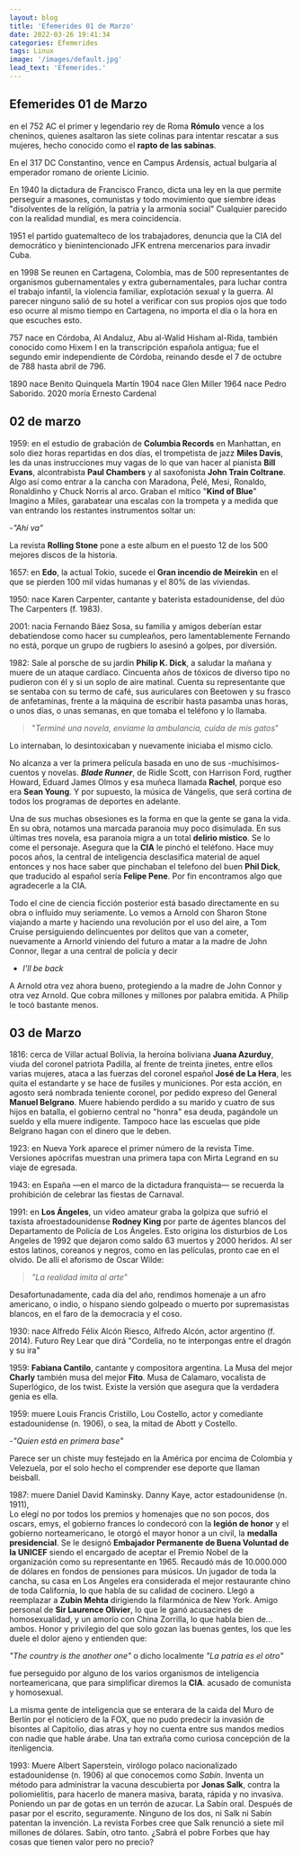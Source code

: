 ```yaml
---
layout: blog
title: 'Efemerides 01 de Marzo'
date: 2022-03-26 19:41:34
categories: Efemerides
tags: Linux
image: '/images/default.jpg'
lead_text: 'Efemerides.'
---
```


## Efemerides 01 de Marzo

en el 752 AC el primer y legendario rey de Roma **Rómulo** vence a los cheninos, quienes asaltaron las siete colinas para intentar rescatar a sus mujeres, hecho conocido como el **rapto de las sabinas**.

En el 317 DC Constantino, vence en Campus Ardensis, actual bulgaria al emperador romano de oriente Licinio.

En 1940 la dictadura de Francisco Franco, dicta una ley en la que permite perseguir a masones, comunistas y todo movimiento que siembre ideas "disolventes de la relígión, la patria y la armonía social"  Cualquier parecido con la realidad mundial, es mera coincidencia.

1951 el partido guatemalteco de los trabajadores, denuncia que la CIA del democrático y bienintencionado JFK entrena mercenarios para invadir Cuba.

en 1998 Se reunen en Cartagena, Colombia, mas de 500 representantes de organismos gubernamentales y extra gubernamentales, para luchar contra el trabajo infantil, la violencia familiar, explotación sexual y la guerra.  Al parecer ninguno salió de su hotel a verificar con sus propios ojos que todo eso ocurre al mismo tiempo en Cartagena, no importa el día o la hora en que escuches esto.

757 nace en Córdoba, Al Andaluz, Abu al-Walid Hisham al-Rida, también conocido como Hixem I en la transcripción española antigua; fue el segundo emir independiente de Córdoba, reinando desde el 7 de octubre de 788 hasta abril de 796.

1890 nace Benito Quinquela Martín
1904 nace Glen Miller
1964 nace Pedro Saborido.
2020 moría Ernesto Cardenal

## 02 de marzo
1959: en el estudio de grabación de **Columbia Records** en Manhattan, en solo diez horas repartidas en dos días, el trompetista de jazz **Miles Davis**, les da unas instrucciones muy vagas de lo que van hacer al pianista **Bill Evans**, alcontrabista **Paul Chambers** y al saxofonista **John Train Coltrane**.  Algo así como entrar a la cancha con Maradona, Ṕelé, Mesi, Ronaldo, Ronaldinho y Chuck Norris al arco.  Graban el mítico "**Kind of Blue**"  
Imagino a Miles, garabatear una escalas con la trompeta y a medida que van entrando los restantes instrumentos soltar un:

-*"Ahí va"*

La revista **Rolling Stone** pone a este album en el puesto 12 de los 500 mejores discos de la historia.

1657: en **Edo**, la actual Tokio, sucede el **Gran incendio de Meirekin** en el que se pierden 100 mil vidas humanas y el 80% de las viviendas.

1950: nace Karen Carpenter, cantante y baterista estadounidense, del dúo The Carpenters (f. 1983).

2001: nacia Fernando Báez Sosa, su familia y amigos deberían estar debatiendose como hacer su cumpleaños, pero lamentablemente Fernando no está, porque un grupo de rugbiers lo asesinó a golpes, por diversión.

1982: Sale al porsche de su jardín **Philip K. Dick**, a saludar la mañana y muere de un ataque cardíaco. Cincuenta años de tóxicos de diverso tipo no pudieron con él y si un soplo de aire matinal.
Cuenta su representante que se sentaba con su termo de café, sus auriculares con Beetowen y su frasco de anfetaminas, frente a la máquina de escribir hasta pasamba unas horas, o unos días, o unas semanas, en que tomaba el teléfono y lo llamaba.

> "*Terminé una novela, enviame la ambulancia, cuida de mis gatos*"  

Lo internaban, lo desintoxicaban y nuevamente iniciaba el mismo ciclo.

No alcanza a ver la primera película basada en uno de sus -muchísimos- cuentos y novelas.  ***Blade Runner***, de Ridle Scott, con Harrison Ford, rugther Howard, Eduard James Olmos y esa muñeca llamada **Rachel**, porque eso era **Sean Young**. Y por supuesto, la música de Vángelis, que será cortina de todos los programas de deportes en adelante. 

Una de sus muchas obsesiones es la forma en que la gente se gana la vida.  En su obra, notamos una marcada paranoia muy poco disimulada.  En sus últimas tres novela, esa paranoia migra a un total **delirio místico**.  Se lo come el personaje.  Asegura que la **CIA** le pinchó el teléfono.  Hace muy pocos años, la central de inteligencia desclasifica material de aquel entonces y nos hace saber que pinchaban el telefono del buen **Phil Dick**, que traducido al español sería **Felipe Pene**.  Por fin encontramos algo que agradecerle a la CIA.  

Todo el cine de ciencia ficción posterior está basado directamente en su obra o influido muy seriamente.  Lo vemos a Arnold con Sharon Stone viajando a marte y haciendo una revolución por el uso del aire, a Tom Cruise persiguiendo delincuentes por delitos que van a cometer, nuevamente a Arnorld viniendo del futuro a matar a la madre de John Connor, llegar a una central de policía y decir 

- *I'll be back*
 
A Arnold otra vez ahora bueno, protegiendo a la madre de John Connor y otra vez Arnold.  Que cobra millones y millones por palabra emitida.  A Philip le tocó bastante menos.



## 03 de Marzo
1816: cerca de Villar actual Bolivia, la heroína boliviana **Juana Azurduy**, viuda del coronel patriota Padilla, al frente de treinta jinetes, entre ellos varias mujeres, ataca a las fuerzas del coronel español **José de La Hera**, les quita el estandarte y se hace de fusiles y municiones. Por esta acción, en agosto será nombrada teniente coronel, por pedido expreso del General **Manuel Belgrano**.    Muere habiendo perdido a su marido y cuatro de sus hijos en batalla, el gobierno central no "honra" esa deuda, pagándole un sueldo y ella muere indigente.  Tampoco hace las escuelas que pide Belgrano hagan con el dinero que le deben.

1923: en Nueva York aparece el primer número de la revista Time.  Versiones apócrifas muestran una primera tapa con Mirta Legrand en su viaje de egresada.

1943: en España ―en el marco de la dictadura franquista― se recuerda la prohibición de celebrar las fiestas de Carnaval.

1991: en **Los Ángeles**, un video amateur graba la golpiza que sufrió el taxista afroestadounidense **Rodney King** por parte de ágentes blancos del Departamento de Policía de Los Ángeles.  Esto origina los disturbios de Los Angeles de 1992 que dejaron como saldo 63 muertos y 2000 heridos.  Al ser estos latinos, coreanos y negros, como en las películas, pronto cae en el olvido.  De allí el aforismo de Oscar Wilde:

> *"La realidad imita al arte"*

Desafortunadamente, cada día del año, rendimos homenaje a un afro americano, o indio, o hispano siendo golpeado o muerto por supremasistas blancos, en el faro de la democracia y el coso.

1930: nace Alfredo Félix Alcón Riesco, Alfredo Alcón, actor argentino (f. 2014). Futuro Rey Lear que dirá "Cordelia, no te interpongas entre el dragón y su ira"

1959: **Fabiana Cantilo**, cantante y compositora argentina.  La Musa del mejor **Charly** también musa del mejor **Fito**.  Musa de Calamaro, vocalista de Superlógico, de los twist.  Existe la versión que asegura que la verdadera genia es ella.

1959: muere Louis Francis Cristillo, Lou Costello, actor y comediante estadounidense (n. 1906), o sea, la mitad de Abott y Costello.  

-*"Quien está en primera base"* 

Parece ser un chiste muy festejado en la América por encima de Colombia y Velezuela, por el solo hecho el comprender ese deporte que llaman beisball.

1987: muere Daniel David Kaminsky.  Danny Kaye, actor estadounidense (n. 1911),  
Lo elegí no por todos los premios y homenajes que no son pocos, dos oscars, emys, el gobierno frances lo condecoró con la **legión de honor** y el gobierno  norteamericano, le otorgó el mayor honor a un civil, la **medalla presidencial**.  Se le designó **Embajador Permanente de Buena Voluntad de la UNICEF** siendo el encargado de aceptar el Premio Nobel de la organización como su representante en 1965.  Recaudó más de 10.000.000 de dólares en fondos de pensiones para músicos. Un jugador de toda la cancha, su casa en Los Angeles era considerada el mejor restaurante chino de toda California, lo que habla de su calidad de cocinero.  Llegó a reemplazar a **Zubin Mehta** dirigiendo la filarmónica de New York.  Amigo personal de **Sir Laurence Olivier**, lo que le ganó acusacines de homosexualidad, y un amorío con China Zorrilla, lo que habla bien de... ambos. Honor y privilegio del que solo gozan las buenas gentes, los que les duele el dolor ajeno y entienden que: 

*"The country is the another one"* o dicho localmente *"La patria es el otro"* 

fue perseguido por alguno de los varios organismos de inteligencia norteamericana, que para simplificar diremos la **CIA**. acusado de comunista y homosexual.

La misma gente de inteligencia que se enterara de la caida del Muro de Berlín por el noticiero de la FOX, que no pudo predecir la invasión de bisontes al Capitolio, dias atras y hoy no cuenta entre sus mandos medios con nadie que hable árabe.  Una tan extraña como curiosa concepción de la itenligencia.


1993: Muere Albert Saperstein, virólogo polaco nacionalizado estadounidense (n. 1906) al que conocemos como *Sabín*.  Inventa un método para administrar la vacuna descubierta por **Jonas Salk**, contra la poliomielitis, para hacerlo de manera masiva, barata, rápida y no invasiva.  Poniendo un par de gotas en un terrón de azucar.  La Sabín oral.  Después de pasar por el escrito, seguramente.  Ninguno de los dos, ni Salk ni Sabín patentan la invención.  La revista Forbes cree que Salk renunció a siete mil millones de dólares. Sabín, otro tanto.  ¿Sabrá el pobre Forbes que hay cosas que tienen valor pero no precio?


